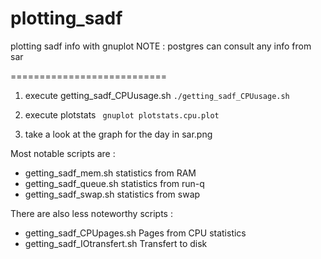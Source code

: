 # plotting_sadf
plotting sadf info with gnuplot 
NOTE : postgres can consult any info from sar

===========================


1. execute getting_sadf_CPUusage.sh
`./getting_sadf_CPUusage.sh`


2. execute plotstats
` gnuplot plotstats.cpu.plot`

3. take a look at the graph for the day in sar.png


Most notable scripts are :
 * getting_sadf_mem.sh 	  statistics from RAM
 * getting_sadf_queue.sh 	statistics from run-q
 * getting_sadf_swap.sh   statistics from swap 
  
There are also less noteworthy scripts :
 * getting_sadf_CPUpages.sh 	 Pages from CPU statistics
 * getting_sadf_IOtransfert.sh Transfert to disk
